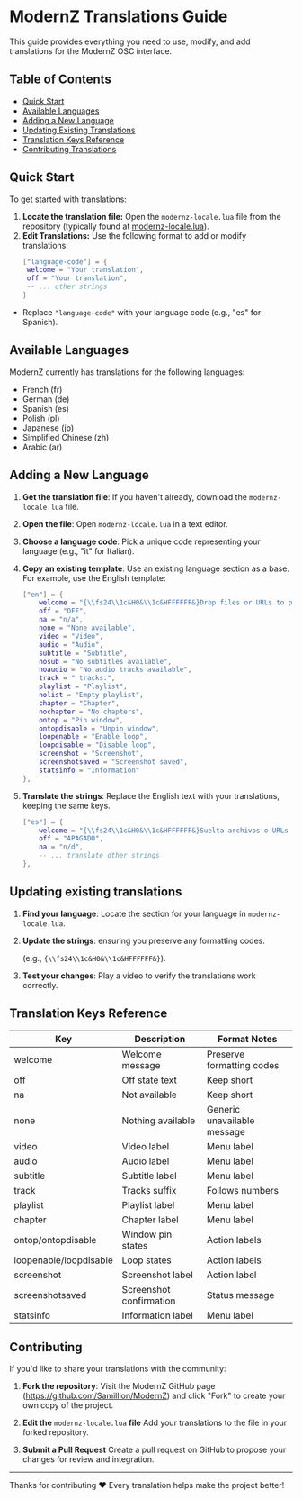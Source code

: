 # ModernZ Translations Guide

This guide provides everything you need to use, modify, and add translations for the ModernZ OSC interface.

## Table of Contents

- [Quick Start](#quick-start)
- [Available Languages](#available-languages)
- [Adding a New Language](#adding-a-new-language)
- [Updating Existing Translations](#updating-existing-translations)
- [Translation Keys Reference](#translation-keys-reference)
- [Contributing Translations](#contributing)

## Quick Start

To get started with translations:

1. **Locate the translation file:** Open the `modernz-locale.lua` file from the repository (typically found at [modernz-locale.lua](../extras/locale/modernz-locale.lua)).
2. **Edit Translations:** Use the following format to add or modify translations:
   ```lua
   ["language-code"] = {
   	welcome = "Your translation",
   	off = "Your translation",
   	-- ... other strings
   }
   ```

- Replace `"language-code"` with your language code (e.g., "es" for Spanish).

## Available Languages

ModernZ currently has translations for the following languages:

- French (fr)
- German (de)
- Spanish (es)
- Polish (pl)
- Japanese (jp)
- Simplified Chinese (zh)
- Arabic (ar)

## Adding a New Language

1. **Get the translation file**: If you haven't already, download the `modernz-locale.lua` file.
2. **Open the file**: Open `modernz-locale.lua` in a text editor.
3. **Choose a language code**: Pick a unique code representing your language (e.g., "it" for Italian).
4. **Copy an existing template**: Use an existing language section as a base. For example, use the English template:

   ```lua
   ["en"] = {
       welcome = "{\\fs24\\1c&H0&\\1c&HFFFFFF&}Drop files or URLs to play here",
       off = "OFF",
       na = "n/a",
       none = "None available",
       video = "Video",
       audio = "Audio",
       subtitle = "Subtitle",
       nosub = "No subtitles available",
       noaudio = "No audio tracks available",
       track = " tracks:",
       playlist = "Playlist",
       nolist = "Empty playlist",
       chapter = "Chapter",
       nochapter = "No chapters",
       ontop = "Pin window",
       ontopdisable = "Unpin window",
       loopenable = "Enable loop",
       loopdisable = "Disable loop",
       screenshot = "Screenshot",
       screenshotsaved = "Screenshot saved",
       statsinfo = "Information"
   },
   ```

5. **Translate the strings**: Replace the English text with your translations, keeping the same keys.

   ```lua
   ["es"] = {
       welcome = "{\\fs24\\1c&H0&\\1c&HFFFFFF&}Suelta archivos o URLs aquí para reproducirlos",
       off = "APAGADO",
       na = "n/d",
       -- ... translate other strings
   },
   ```

## Updating existing translations

1. **Find your language**: Locate the section for your language in `modernz-locale.lua`.

2. **Update the strings**: ensuring you preserve any formatting codes.

   (e.g., `{\\fs24\\1c&H0&\\1c&HFFFFFF&}`).

3. **Test your changes**: Play a video to verify the translations work correctly.

## Translation Keys Reference

| Key                    | Description             | Format Notes                |
| ---------------------- | ----------------------- | --------------------------- |
| welcome                | Welcome message         | Preserve formatting codes   |
| off                    | Off state text          | Keep short                  |
| na                     | Not available           | Keep short                  |
| none                   | Nothing available       | Generic unavailable message |
| video                  | Video label             | Menu label                  |
| audio                  | Audio label             | Menu label                  |
| subtitle               | Subtitle label          | Menu label                  |
| track                  | Tracks suffix           | Follows numbers             |
| playlist               | Playlist label          | Menu label                  |
| chapter                | Chapter label           | Menu label                  |
| ontop/ontopdisable     | Window pin states       | Action labels               |
| loopenable/loopdisable | Loop states             | Action labels               |
| screenshot             | Screenshot label        | Action label                |
| screenshotsaved        | Screenshot confirmation | Status message              |
| statsinfo              | Information label       | Menu label                  |

## Contributing

If you'd like to share your translations with the community:

1. **Fork the repository**: Visit the ModernZ GitHub page (https://github.com/Samillion/ModernZ) and click "Fork" to create your own copy of the project.

2. **Edit the** `modernz-locale.lua` **file** Add your translations to the file in your forked repository.

3. **Submit a Pull Request** Create a pull request on GitHub to propose your changes for review and integration.

---

Thanks for contributing ❤️ Every translation helps make the project better!
